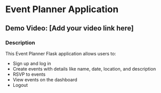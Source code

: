# Event Planner Application
## Demo Video: [Add your video link here]
### Description
This Event Planner Flask application allows users to:
- Sign up and log in
- Create events with details like name, date, location, and description
- RSVP to events
- View events on the dashboard
- Logout 
